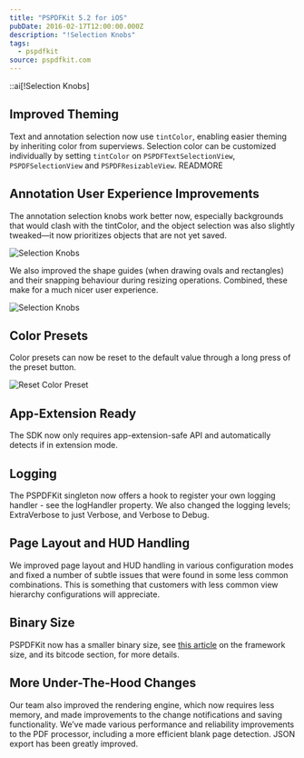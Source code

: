 ```yaml
---
title: "PSPDFKit 5.2 for iOS"
pubDate: 2016-02-17T12:00:00.000Z
description: "!Selection Knobs"
tags:
  - pspdfkit
source: pspdfkit.com
---
```


::ai[!Selection Knobs]

## Improved Theming
Text and annotation selection now use `tintColor`, enabling easier theming by inheriting color from superviews. Selection color can be customized individually by setting `tintColor` on `PSPDFTextSelectionView`, `PSPDFSelectionView` and `PSPDFResizableView`.
READMORE

## Annotation User Experience Improvements
The annotation selection knobs work better now, especially backgrounds that would clash with the tintColor, and the object selection was also slightly tweaked—it now prioritizes objects that are not yet saved.

![Selection Knobs](/assets/img/pspdfkit/2016/pspdfkit-5-2/selection-knobs.gif)

We also improved the shape guides (when drawing ovals and rectangles) and their snapping behaviour during resizing operations. Combined, these make for a much nicer user experience.

![Selection Knobs](/assets/img/pspdfkit/2016/pspdfkit-5-2/shape-guides.gif)

## Color Presets
Color presets can now be reset to the default value through a long press of the preset button.

![Reset Color Preset](/assets/img/pspdfkit/2016/pspdfkit-5-2/reset-preset.gif)

## App-Extension Ready
The SDK now only requires app-extension-safe API and automatically detects if in extension mode.

## Logging
The PSPDFKit singleton now offers a hook to register your own logging handler - see the logHandler property. We also changed the logging levels; ExtraVerbose to just Verbose, and Verbose to Debug.

## Page Layout and HUD Handling
We improved page layout and HUD handling in various configuration modes and fixed a number of subtle issues that were found in some less common combinations. This is something that customers with less common view hierarchy configurations will appreciate.

## Binary Size
PSPDFKit now has a smaller binary size, see [this article](https://pspdfkit.com/guides/ios/current/faq/framework-size/) on the framework size, and its bitcode section, for more details.

## More Under-The-Hood Changes
Our team also improved the rendering engine, which now requires less memory, and made improvements to the change notifications and saving functionality. We’ve made various performance and reliability improvements to the PDF processor, including a more efficient blank page detection. JSON export has been greatly improved.

